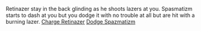 Retinazer stay in the back glinding as he shoots lazers at you. Spasmatizm starts to dash at you but you dodge it with no trouble at all but are hit with a burning lazer.
[Charge Retinazer](./scene1A1e.md)
[Dodge Spazmatizm](./scene5A.md)